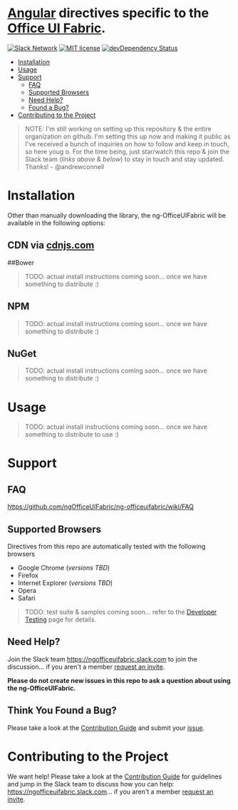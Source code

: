 # [Angular](https://angularjs.org) directives specific to the [Office UI Fabric](https://github.com/OfficeDev/office-ui-fabric).

[![Slack Network](http://slack.ngofficeuifabric.com/badge.svg)](http://slack.ngofficeuifabric.com/)
[![MIT license](https://img.shields.io/npm/l/express.svg)](https://github.com/ngOfficeUIFabric/ng-officeuifabric/blob/master/LICENSE)
[![devDependency Status](https://david-dm.org/ngOfficeUIFabric/ng-officeuifabric/dev-status.svg)](https://david-dm.org/ngOfficeUIFabric/ng-officeuifabric#info=devDependencies)

- [Installation](#installation)
- [Usage](#usage)
- [Support](#support)
  - [FAQ](#faq)
  - [Supported Browsers](#supported-browsers)
  - [Need Help?](#need-help)
  - [Found a Bug?](#think-you-found-a-bug)
- [Contributing to the Project](#contributing-to-the-project)

> NOTE: I'm still working on setting up this repository & the entire organization on github. I'm setting this up now and making it public as I've received a bunch of inquiries on how to follow and keep in touch, so here youg o. For the time being, just star/watch this repo & join the Slack team (_links above & below_) to stay in touch and stay updated. Thanks! - @andrewconnell

# Installation

Other than manually downloading the library, the ng-OfficeUIFabric will be available in the following options:

## CDN via [cdnjs.com](https://cdnjs.com)
##Bower

> TODO: actual install instructions coming soon... once we have something to distribute :)

## NPM

> TODO: actual install instructions coming soon... once we have something to distribute :)

## NuGet

> TODO: actual install instructions coming soon... once we have something to distribute :)

# Usage

> TODO: actual install instructions coming soon... once we have something to distribute to use :)

# Support

## FAQ

https://github.com/ngOfficeUIFabric/ng-officeuifabric/wiki/FAQ

## Supported Browsers

Directives from this repo are automatically tested with the following browsers

- Google Chrome (_versions TBD_)
- Firefox
- Internet Explorer (_versions TBD_)
- Opera
- Safari

> TODO: test suite & samples coming soon... refer to the [Developer Testing](https://github.com/ngOfficeUIFabric/ng-officeuifabric/wiki/Developer-Testing) page for details.

## Need Help?

Join the Slack team https://ngofficeuifabric.slack.com to join the discussion... if you aren't a member [request an invite](http://slack.ngofficeuifabric.com/).

**Please do not create new issues in this repo to ask a question about using the ng-OfficeUIFabric.**

## Think You Found a Bug?

Please take a look at the [Contribution Guide](https://github.com/ngOfficeUIFabric/ng-officeuifabric/wiki/Contribution-Guide) and submit your [issue](https://github.com/ngOfficeUIFabric/ng-officeuifabric/issues).

# Contributing to the Project

We want help! Please take a look at the [Contribution Guide](https://github.com/ngOfficeUIFabric/ng-officeuifabric/wiki/Contribution-Guide) for guidelines and jump in the Slack team to discuss how you can help: https://ngofficeuifabric.slack.com... if you aren't a member [request an invite](http://slack.ngofficeuifabric.com/).